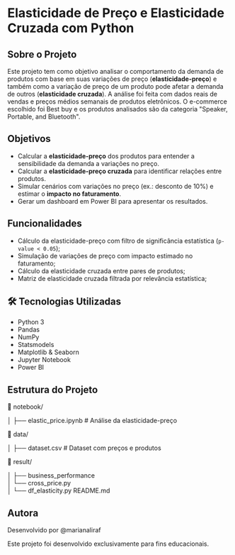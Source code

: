# Elasticidade de Preço e Elasticidade Cruzada com Python

## Sobre o Projeto

Este projeto tem como objetivo analisar o comportamento da demanda de produtos com base em suas variações de preço (**elasticidade-preço**) e também como a variação de preço de um produto pode afetar a demanda de outros (**elasticidade cruzada**). A análise foi feita com dados reais de vendas e preços médios semanais de produtos eletrônicos. O e-commerce escolhido foi Best buy e os produtos analisados são da categoria  "Speaker, Portable, and Bluetooth".

## Objetivos

- Calcular a **elasticidade-preço** dos produtos para entender a sensibilidade da demanda a variações no preço.
- Calcular a **elasticidade-preço cruzada** para identificar relações entre produtos.
- Simular cenários com variações no preço (ex.: desconto de 10%) e estimar o **impacto no faturamento**.
- Gerar um dashboard em Power BI para apresentar os resultados.

## Funcionalidades

- Cálculo da elasticidade-preço com filtro de significância estatística (`p-value < 0.05`);
- Simulação de variações de preço com impacto estimado no faturamento;
- Cálculo da elasticidade cruzada entre pares de produtos;
- Matriz de elasticidade cruzada filtrada por relevância estatística;

## 🛠️ Tecnologias Utilizadas

- Python 3
- Pandas
- NumPy
- Statsmodels
- Matplotlib & Seaborn
- Jupyter Notebook
- Power BI

## Estrutura do Projeto
📁 notebook/

│   ├── elastic_price.ipynb       # Análise da elasticidade-preço

📁 data/

│   ├── dataset.csv               # Dataset com preços e produtos 

📁 result/

│   ├── business_performance      
│   └── cross_price.py  
│   └── df_elasticity.py 
README.md

## Autora

Desenvolvido por @marianaliraf

Este projeto foi desenvolvido exclusivamente para fins educacionais.
